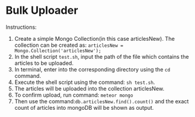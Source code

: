 Bulk Uploader
=============

Instructions:

1. Create a simple Mongo Collection(in this case articlesNew). The collection can be created as: `articlesNew = Mongo.Collection('articlesNew');`
2. In the shell script `test.sh`, input the path of the file which contains the articles to be uploaded.
3. In terminal, enter into the corresponding directory using the `cd` command. 
4. Execute the shell script using the command: `sh test.sh`.
5. The articles will be uploaded into the collection articlesNew. 
6. To confirm upload, run command: `meteor mongo` 
7. Then use the command:`db.articlesNew.find().count()` and the exact count of articles into mongoDB will be shown as output. 

